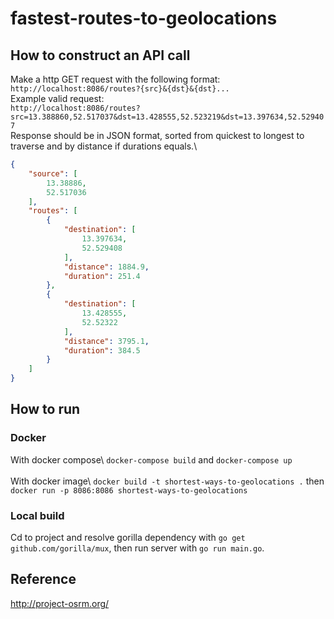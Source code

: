 # fastest-routes-to-geolocations
## How to construct an API call
 Make a http GET request with the following format:\
`http://localhost:8086/routes?{src}&{dst}&{dst}...`\
Example valid request:\
`http://localhost:8086/routes?src=13.388860,52.517037&dst=13.428555,52.523219&dst=13.397634,52.529407`\
Response should be in JSON format, sorted from quickest to longest to traverse and by distance if durations equals.\
```json
{
    "source": [
        13.38886,
        52.517036
    ],
    "routes": [
        {
            "destination": [
                13.397634,
                52.529408
            ],
            "distance": 1884.9,
            "duration": 251.4
        },
        {
            "destination": [
                13.428555,
                52.52322
            ],
            "distance": 3795.1,
            "duration": 384.5
        }
    ]
}
```
## How to run
### Docker
With docker compose\ `docker-compose build` and `docker-compose up`\
\
With docker image\ `docker build -t shortest-ways-to-geolocations .` then `docker run -p 8086:8086 shortest-ways-to-geolocations`
### Local build
Cd to project and resolve gorilla dependency with `go get github.com/gorilla/mux`, then run server with `go run main.go`.
## Reference
http://project-osrm.org/
